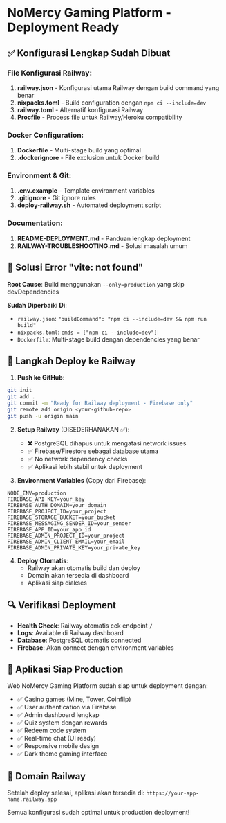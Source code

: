 # NoMercy Gaming Platform - Deployment Ready

## ✅ Konfigurasi Lengkap Sudah Dibuat

### File Konfigurasi Railway:
1. **railway.json** - Konfigurasi utama Railway dengan build command yang benar
2. **nixpacks.toml** - Build configuration dengan `npm ci --include=dev`
3. **railway.toml** - Alternatif konfigurasi Railway
4. **Procfile** - Process file untuk Railway/Heroku compatibility

### Docker Configuration:
1. **Dockerfile** - Multi-stage build yang optimal
2. **.dockerignore** - File exclusion untuk Docker build

### Environment & Git:
1. **.env.example** - Template environment variables
2. **.gitignore** - Git ignore rules
3. **deploy-railway.sh** - Automated deployment script

### Documentation:
1. **README-DEPLOYMENT.md** - Panduan lengkap deployment
2. **RAILWAY-TROUBLESHOOTING.md** - Solusi masalah umum

## 🔧 Solusi Error "vite: not found"

**Root Cause**: Build menggunakan `--only=production` yang skip devDependencies

**Sudah Diperbaiki Di**:
- `railway.json`: `"buildCommand": "npm ci --include=dev && npm run build"`
- `nixpacks.toml`: `cmds = ["npm ci --include=dev"]`
- `Dockerfile`: Multi-stage build dengan dependencies yang benar

## 🚀 Langkah Deploy ke Railway

1. **Push ke GitHub**:
```bash
git init
git add .
git commit -m "Ready for Railway deployment - Firebase only"
git remote add origin <your-github-repo>
git push -u origin main
```

2. **Setup Railway** (DISEDERHANAKAN ✅):
   - ❌ PostgreSQL dihapus untuk mengatasi network issues
   - ✅ Firebase/Firestore sebagai database utama
   - ✅ No network dependency checks
   - ✅ Aplikasi lebih stabil untuk deployment

3. **Environment Variables** (Copy dari Firebase):
```
NODE_ENV=production
FIREBASE_API_KEY=your_key
FIREBASE_AUTH_DOMAIN=your_domain
FIREBASE_PROJECT_ID=your_project
FIREBASE_STORAGE_BUCKET=your_bucket
FIREBASE_MESSAGING_SENDER_ID=your_sender
FIREBASE_APP_ID=your_app_id
FIREBASE_ADMIN_PROJECT_ID=your_project
FIREBASE_ADMIN_CLIENT_EMAIL=your_email
FIREBASE_ADMIN_PRIVATE_KEY=your_private_key
```

4. **Deploy Otomatis**:
   - Railway akan otomatis build dan deploy
   - Domain akan tersedia di dashboard
   - Aplikasi siap diakses

## 🔍 Verifikasi Deployment

- **Health Check**: Railway otomatis cek endpoint `/`
- **Logs**: Available di Railway dashboard
- **Database**: PostgreSQL otomatis connected
- **Firebase**: Akan connect dengan environment variables

## 📱 Aplikasi Siap Production

Web NoMercy Gaming Platform sudah siap untuk deployment dengan:
- ✅ Casino games (Mine, Tower, Coinflip)
- ✅ User authentication via Firebase
- ✅ Admin dashboard lengkap
- ✅ Quiz system dengan rewards
- ✅ Redeem code system
- ✅ Real-time chat (UI ready)
- ✅ Responsive mobile design
- ✅ Dark theme gaming interface

## 🎯 Domain Railway

Setelah deploy selesai, aplikasi akan tersedia di:
`https://your-app-name.railway.app`

Semua konfigurasi sudah optimal untuk production deployment!